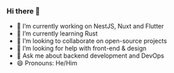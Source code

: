### Hi there 👋

<!--
**adryan30/adryan30** is a ✨ _special_ ✨ repository because its `README.md` (this file) appears on your GitHub profile.

Here are some ideas to get you started:

- 🔭 I’m currently working on ...
- 🌱 I’m currently learning ...
- 👯 I’m looking to collaborate on ...
- 🤔 I’m looking for help with ...
- 💬 Ask me about ...
- 📫 How to reach me: ...
- 😄 Pronouns: ...
- ⚡ Fun fact: ...
-->

- 🔭 I’m currently working on NestJS, Nuxt and Flutter
- 🌱 I’m currently learning Rust
- 👯 I’m looking to collaborate on open-source projects
- 🤔 I’m looking for help with front-end & design
- 💬 Ask me about backend development and DevOps
- 😄 Pronouns:  He/Him
